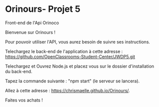# Orinours- Projet 5

Front-end de l'Api Orinoco

Bienvenue sur Orinours !

Pour pouvoir utiliser l'API, vous aurez besoin de suivre ses instructions.

Telechargez le back-end de l'application à cette adresse : https://github.com/OpenClassrooms-Student-Center/JWDP5.git  

Telechargez et Ouvrez Node.js et placez vous sur le dossier d'installation du back-end.

Tapez la commande suivante : "npm start" (le serveur se lancera).

Allez à cette adresse : https://chrismaelle.github.io/Orinours/.

Faites vos achats !
